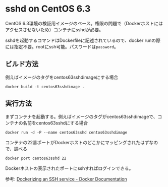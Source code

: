 sshd on CentOS 6.3
==================

CentOS 6.3環境の検証用イメージのベース。権限の問題で（Dockerホストにはアクセスさせないため）コンテナにsshdが必要。

sshdを起動するコマンドはDockerfileに記述されているので、docker runの際には指定不要。rootにssh可能。パスワードは`password`。


ビルド方法
--------

例えばイメージのタグをcentos63sshdimageにする場合

```
docker build -t centos63sshdimage .
```


実行方法
-------

まずコンテナを起動する。例えばイメージのタグがcentos63sshdimageで、コンテナの名前をcentos63sshdにする場合

```
docker run -d -P --name centos63sshd centos63sshdimage
```

コンテナの22番ポートがDockerホストのどこかにマッピングされたはずなので、調べる

```
docker port centos63sshd 22
```

Dockerホストの表示されたポートにsshすればログインできる。

参考: [Dockerizing an SSH service - Docker Documentation](https://docs.docker.com/examples/running_ssh_service/)
